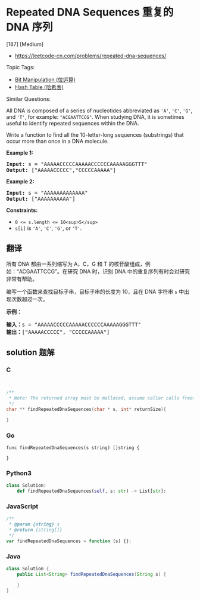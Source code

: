 # Repeated DNA Sequences 重复的 DNA 序列

[187] [Medium]

- https://leetcode-cn.com/problems/repeated-dna-sequences/

Topic Tags:

- [Bit Manipulation (位运算)](https://leetcode-cn.com/tag/bit-manipulation/)
- [Hash Table (哈希表)](https://leetcode-cn.com/tag/hash-table/)

Similar Questions:

All DNA is composed of a series of nucleotides abbreviated as `'A'`, `'C'`, `'G'`, and `'T'`, for example: `"ACGAATTCCG"`. When studying DNA, it is sometimes useful to identify repeated sequences within the DNA.

Write a function to find all the 10-letter-long sequences (substrings) that occur more than once in a DNA molecule.

**Example 1:**

<pre><strong>Input:</strong> s = "AAAAACCCCCAAAAACCCCCCAAAAAGGGTTT"
<strong>Output:</strong> ["AAAAACCCCC","CCCCCAAAAA"]
</pre>

**Example 2:**

<pre><strong>Input:</strong> s = "AAAAAAAAAAAAA"
<strong>Output:</strong> ["AAAAAAAAAA"]
</pre>

**Constraints:**

- `0 <= s.length <= 10<sup>5</sup>`
- `s[i]` is `'A'`, `'C'`, `'G'`, or `'T'`.

## 翻译

所有 DNA 都由一系列缩写为 A，C，G 和 T 的核苷酸组成，例如：“ACGAATTCCG”。在研究 DNA 时，识别 DNA 中的重复序列有时会对研究非常有帮助。

编写一个函数来查找目标子串，目标子串的长度为 10，且在 DNA 字符串 `s` 中出现次数超过一次。

**示例：**

<pre><strong>输入：</strong>s = "AAAAACCCCCAAAAACCCCCCAAAAAGGGTTT"
<strong>输出：</strong>["AAAAACCCCC", "CCCCCAAAAA"]</pre>

## solution 题解

### C

```c


/**
 * Note: The returned array must be malloced, assume caller calls free().
 */
char ** findRepeatedDnaSequences(char * s, int* returnSize){

}
```

### Go

```golang
func findRepeatedDnaSequences(s string) []string {

}
```

### Python3

```python
class Solution:
    def findRepeatedDnaSequences(self, s: str) -> List[str]:
```

### JavaScript

```javascript
/**
 * @param {string} s
 * @return {string[]}
 */
var findRepeatedDnaSequences = function (s) {};
```

### Java

```java
class Solution {
    public List<String> findRepeatedDnaSequences(String s) {

    }
}
```
